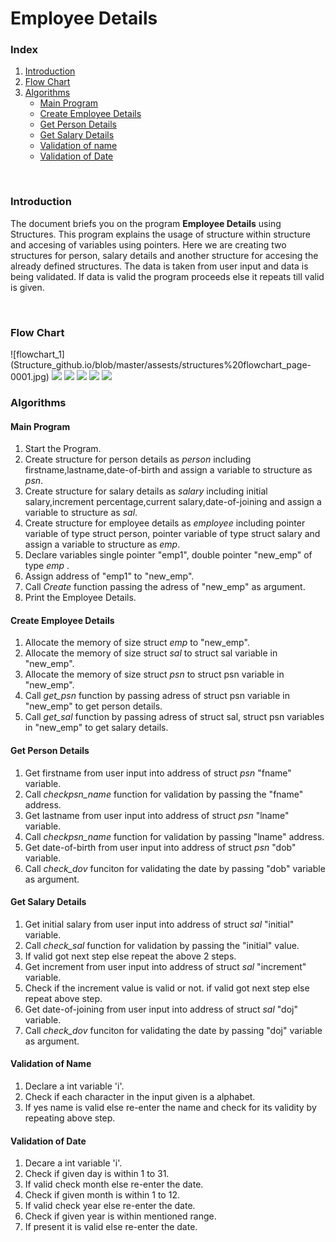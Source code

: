# Employee Details

<h3>Index</h3>
<ol>
<li><a href="#Introduction">Introduction</a></li>
<li><a href="#Flowchart">Flow Chart</a></li>
<li><a href="#algorithm">Algorithms</a>
  <ul>
    <li><a href="#main">Main Program</a></li>
     <li><a href="#create">Create Employee Details</a></li>
     <li><a href="#getpsn">Get Person Details</a></li>
     <li><a href="#getsal">Get Salary Details</a></li>
     <li><a href="#valname">Validation of name</a></li>
     <li><a href="#valdate">Validation of Date</a></li>
    </ul>
  </li>
    </ol><br>

<h3 id="Introduction">Introduction</h3>
<p>The document briefs you on the program <b>Employee Details</b> using Structures. This program explains the usage of structure within structure and accesing of variables using pointers. Here we are creating two structures for person, salary details and another structure for accesing the already defined structures. The data is taken from user input and data is being validated. If data is valid the program proceeds else it repeats till valid is given.</p><br>

<h3 id="Flowchart">Flow Chart</h3>
![flowchart_1] (Structure_github.io/blob/master/assests/structures%20flowchart_page-0001.jpg)
<img src="https://github.com/Ramya9401/Structure_github.io/blob/master/assests/structures%20flowchart_page-0002.jpg" >
<img src="https://github.com/Ramya9401/Structure_github.io/blob/master/assests/structures%20flowchart_page-0003.jpg" >
<img src="https://github.com/Ramya9401/Structure_github.io/blob/master/assests/structures%20flowchart_page-0004.jpg" >
<img src="https://github.com/Ramya9401/Structure_github.io/blob/master/assests/structures%20flowchart_page-0005.jpg" >
<img src="https://github.com/Ramya9401/Structure_github.io/blob/master/assests/structures%20flowchart_page-0006.jpg" >
<br>
<h3 id="algorithm">Algorithms</h3>
<h4 id="main">Main Program</h4>
<ol>
<li>Start the Program.</li>
<li>Create structure for person details as <i>person</i> including firstname,lastname,date-of-birth and assign a variable to structure as <i>psn</i>.</li>
<li>Create structure for salary details as <i>salary</i> including initial salary,increment percentage,current salary,date-of-joining and assign a variable to structure as <i>sal</i>.</li>
<li>Create structure for employee details as <i>employee</i> including pointer variable of type struct person, pointer variable of type struct salary and assign a variable to structure as <i>emp</i>.</li>
<li>Declare variables single pointer "emp1", double pointer "new_emp" of type <i>emp</i> .</li>
<li>Assign address of "emp1" to "new_emp".</li>
<li>Call <i>Create</i> function passing the adress of "new_emp" as argument.</li>
<li>Print the Employee Details.</li>
</ol>

<h4 id="create">Create Employee Details</h4>
<ol>
<li>Allocate the memory of size struct <i>emp</i> to "new_emp".</li>
<li>Allocate the memory of size struct <i>sal</i> to struct sal variable in "new_emp".</li>
<li>Allocate the memory of size struct <i>psn</i> to struct psn variable in "new_emp".</li>
<li>Call <i>get_psn</i> function by passing adress of struct psn variable in "new_emp" to get person details. </li>
  <li>Call <i>get_sal</i> function by passing adress of struct sal, struct psn variables in "new_emp" to get salary details. </li>
</ol>

<h4 id="getpsn">Get Person Details</h4>
<ol>
  <li>Get firstname from user input into address of struct <i>psn</i> "fname" variable.</li>
  <li>Call <i>checkpsn_name</i> function for validation by passing the "fname" address.</li>
  <li>Get lastname from user input into address of struct <i>psn</i> "lname" variable.</li>
  <li>Call <i>checkpsn_name</i> function for validation by passing "lname" address.</li>
  <li>Get date-of-birth from user input into address of struct <i>psn</i> "dob" variable.</li>
  <li>Call <i>check_dov</i> funciton for validating the date by passing "dob" variable as argument. </li>
</ol>

<h4 id="getsal">Get Salary Details</h4>
<ol>
  <li>Get initial salary from user input into address of struct <i>sal</i> "initial" variable.</li>
  <li>Call <i>check_sal</i> function for validation by passing the "initial" value.</li>
  <li>If valid got next step else repeat the above 2 steps.</li>
  <li>Get increment from user input into address of struct <i>sal</i> "increment" variable.</li>
  <li>Check if the increment value is valid or not. if valid got next step else repeat above step.</li>
  <li>Get date-of-joining from user input into address of struct <i>sal</i> "doj" variable.</li>
  <li>Call <i>check_dov</i> funciton for validating the date by passing "doj" variable as argument. </li>
</ol>

<h4 id="valname">Validation of Name</h4>
<ol>
  <li>Declare a int variable 'i'.</li>
  <li>Check if each character in the input given is a alphabet.</li>
  <li>If yes name is valid else re-enter the name and check for its validity by repeating above step.</li>
</ol>


<h4 id="valdate">Validation of Date</h4>
<ol>
  <li>Decare a int variable 'i'.</li>
  <li>Check if given day is within 1 to 31.</li>
  <li>If valid check month else re-enter the date.</li>
  <li>Check if given month is within 1 to 12. </li>
  <li>If valid check year else re-enter the date.</li>
   <li>Check if given year is within mentioned range. </li>
  <li>If present it is valid else re-enter the date.</li>
</ol>




